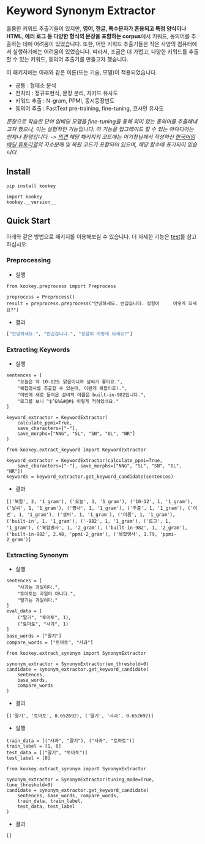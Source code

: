 # Keyword Synonym Extractor
훌륭한 키워드 추출기들이 있지만, **영어, 한글, 특수문자가 혼용되고 특정 양식이나 HTML, 에러 로그 등 다양한 형식의 문장을 포함하는 corpus**에서 키워드, 동의어를 추출하는 데에 어려움이 있었습니다. 또한, 어떤 키워드 추출기들은 작은 사양의 컴퓨터에서 실행하기에는 어려움이 있었습니다. 따라서, 조금은 더 가볍고, 다양한 키워드를 추출할 수 있는 키워드, 동의어 추출기를 만들고자 했습니다.

이 패키지에는 아래와 같은 이론(또는 기술, 모델)이 적용되었습니다.
- 공통 : 형태소 분석
- 전처리 : 정규표현식, 문장 분리, 자카드 유사도
- 키워드 추출 : N-gram, PPMI, 동시등장빈도
- 동의어 추출 : FastText pre-training, fine-tuning, 코사인 유사도

*문장으로 학습한 단어 임베딩 모델을 fine-tuning을 통해 의미 있는 동의어를 추출해내고자 했으나, 이는 실험적인 기능입니다. 이 기능을 업그레이드 할 수 있는 아이디어는 언제나 환영입니다. -> [의견](https://github.com/HyeyeonKoo/kookey/issues)*
*해당 패키지의 코드에는 이기창님께서 작성하신 [한국어임베딩 튜토리얼](https://github.com/ratsgo/embedding)의 자소분해 및 복원 코드가 포함되어 있으며, 해당 함수에 표기되어 있습니다.*

## Install
```
pip install kookey
```
```
import kookey
kookey.__version__
```

## Quick Start
아래와 같은 방법으로 패키지를 이용해보실 수 있습니다. 더 자세한 기능은 [test](https://github.com/HyeyeonKoo/kookey/tree/main/test)를 참고하십시오.

### Preprocessing
- 실행
```{.python}
from kookey.preprocess import Preprocess

preprocess = Preprocess()
result = preprocess.preprocess("안녕하세요. 반갑습니다. 성함이     어떻게 되세요?")
```
- 결과
``` python
["안녕하세요.", "반갑습니다.", "성함이 어떻게 되세요?"]
```

### Extracting Keywords
- 실행
```{.python}
sentences = [
    "오늘은 약 10-12도 맑음이니까 날씨가 좋아요.",
    "복합명사를 추출할 수 있는데, 이런게 복합이죠!.",
    "이번에 새로 들여온 설비의 이름은 built-in-982입니다.",
    "로그를 보니 ^$^&%&#@#$ 이렇게 적혀있네요."
]

keyword_extractor = KeywordExtractor(
    calculate_ppmi=True,
    save_characters=["-"], 
    save_morphs=["NNG", "SL", "SN", "OL", "NR"]
)

from kookey.extract_keyword import KeywordExtractor

keyword_extractor = KeywordExtractor(calculate_ppmi=True,
    save_characters=["-"], save_morphs=["NNG", "SL", "SN", "OL", "NR"])
keywords = keyword_extractor.get_keyword_candidate(sentences)
```
- 결과
```
[('복합', 2, '1_gram'), ('오늘', 1, '1_gram'), ('10-12', 1, '1_gram'), ('날씨', 1, '1_gram'), ('명사', 1, '1_gram'), ('추출', 1, '1_gram'), ('이번', 1, '1_gram'), ('설비', 1, '1_gram'), ('이름', 1, '1_gram'), ('built-in', 1, '1_gram'), ('-982', 1, '1_gram'), ('로그', 1, '1_gram'), ('복합명사', 1, '2_gram'), ('built-in-982', 1, '2_gram'), ('built-in-982', 2.48, 'ppmi-2_gram'), ('복합명사', 1.79, 'ppmi-2_gram')]
```

### Extracting Synonym
- 실행
```{.python}
sentences = [
    "사과는 과일이다.", 
    "토마토는 과일이 아니다.", 
    "딸기는 과일이다."
]
eval_data = [
    ("딸기", "토마토", 1), 
    ("토마토", "사과", 1)
]
base_words = ["딸기"]
compare_words = ["토마토", "사과"]

from kookey.extract_synonym import SynonymExtractor

synonym_extractor = SynonymExtractor(em_threshold=0)
candidate = synonym_extractor.get_keyword_candidate(
    sentences, 
    base_words, 
    compare_words
)
```
- 결과
```
[('딸기', '토마토', 0.652692), ('딸기', '사과', 0.652692)]
```
- 실행
```{.python}
train_data = [("사과", "딸기"), ("사과", "토마토")]
train_label = [1, 0]
test_data = [("딸기", "토마토")]
test_label = [0]

from kookey.extract_synonym import SynonymExtractor

synonym_extractor = SynonymExtractor(tuning_mode=True, tune_threshold=0)
candidate = synonym_extractor.get_keyword_candidate(
    sentences, base_words, compare_words, 
    train_data, train_label, 
    test_data, test_label
)
```
- 결과
```
[]
```


